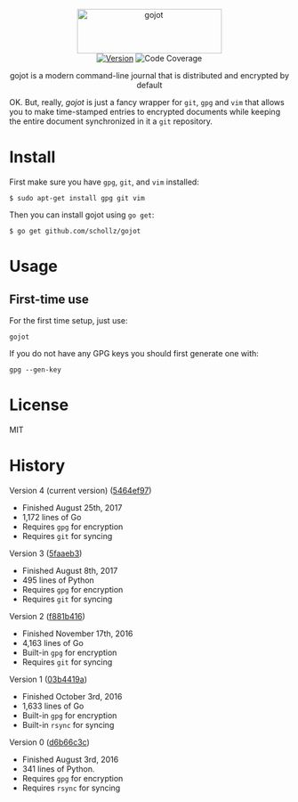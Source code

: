 <p align="center">
<img
    src="https://raw.githubusercontent.com/schollz/gojot/master/.github/gojot.png"
    width="260" height="80" border="0" alt="gojot">
<br>
<a href="https://github.com/schollz/gojot/releases/latest"><img src="https://img.shields.io/badge/version-4.0.0-brightgreen.svg?style=flat-square" alt="Version"></a>
<img src="https://img.shields.io/badge/coverage-40%25-yellow.svg?style=flat-square" alt="Code Coverage">
</p>

<p align="center">gojot is a modern command-line journal that is distributed and encrypted by default</p>

OK. But, really, *gojot* is just a fancy wrapper for `git`, `gpg` and `vim` that allows you to make time-stamped entries to encrypted documents while keeping the entire document synchronized in it a `git` repository.

Install
=======

First make sure you have `gpg`, `git`, and `vim` installed:

``` sourceCode
$ sudo apt-get install gpg git vim
```

Then you can install gojot using `go get`:

``` sourceCode
$ go get github.com/schollz/gojot
```

Usage
=====

First-time use
--------------

For the first time setup, just use:

    gojot

If you do not have any GPG keys you should first generate one with:

    gpg --gen-key

License
========

MIT

History
=======

Version 4 (current version) ([5464ef97](https://github.com/schollz/gojot/tree/5464ef97c3983b994072d3737f235f35b698b48e))

- Finished August 25th, 2017
- 1,172 lines of Go
- Requires `gpg` for encryption
- Requires `git` for syncing


Version 3 ([5faaeb3](https://github.com/schollz/gojot/tree/5faaeb3))

- Finished August 8th, 2017
- 495 lines of Python
- Requires `gpg` for encryption
- Requires `git` for syncing

Version 2 ([f881b416](https://github.com/schollz/gojot/tree/f881b416))

- Finished November 17th, 2016
- 4,163 lines of Go
- Built-in `gpg` for encryption
- Requires `git` for syncing


Version 1 ([03b4419a](https://github.com/schollz/gojot/tree/03b4419a1e9a032db8dd96cd18517a0830db4626))

- Finished October 3rd, 2016
- 1,633 lines of Go
- Built-in `gpg` for encryption
- Built-in `rsync` for syncing 

Version 0 ([d6b66c3c](https://github.com/schollz/gojot/tree/d6b66c3c1ac7fa6e34b971342c0f5257e8b7af30))

- Finished August 3rd, 2016
- 341 lines of Python.
- Requires `gpg` for encryption
- Requires `rsync` for syncing

